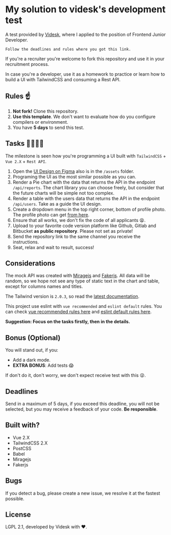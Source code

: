 # My solution to videsk's development test

A test provided by [Videsk](https://videsk.io), where I applied to the position of Frontend Junior Developer. 

```
Follow the deadlines and rules where you got this link.
```

If you're a recruiter you're welcome to fork this repository and use it in your recruitment process.

In case you're a developer, use it as a homework to practice or learn how to build a UI with TailwindCSS and consuming a Rest API.

## Rules ☝

1. **Not fork!** Clone this repository.
2. **Use this template**. We don't want to evaluate how do you configure compilers or environment.
3. You have **5 days** to send this test. 

## Tasks 👩‍💻👨‍💻

The milestone is seen how you're programming a UI built with `TailwindCSS` + `Vue 2.X` + `Rest API`.


1. Open the [UI Design on Figma](https://www.figma.com/community/file/950862986864665765) also is in the `/assets` folder.
2. Programing the UI as the most similar possible as you can.
3. Render a Pie chart with the data that returns the API in the endpoint `/api/reports`. The chart library you can choose freely, but consider that the future charts will be simple not too complex.
4. Render a table with the users data that returns the API in the endpoint `/api/users`. Take as a guide the UI design.
5. Create a dropdown menu in the top right corner, bottom of profile photo. The profile photo can get [from here](https://generated.photos/faces).
6. Ensure that all works, we don't fix the code of all applicants 😫.
7. Upload to your favorite code version platform like Github, Gitlab and Bitbucket **as public repository**. Please not set as private! 
8. Send the repository link to the same channel you receive the instructions.
9. Seat, relax and wait to result, success!

## Considerations

The mock API was created with [Miragejs](https://miragejs.com/) and [Fakerjs](https://github.com/Marak/Faker.js#readme). All data will be random, so we hope not see any type of static text in the chart and table, except for columns names and titles.

The Tailwind version is `2.0.3`, so read the [latest documentation](https://tailwindcss.com/).

This project use eslint with `vue recommended` and `eslint default` rules. You can check [vue recommended rules here](https://eslint.vuejs.org/rules/) and [eslint default rules here](https://eslint.org/docs/rules/).

**Suggestion: Focus on the tasks firstly, then in the details.**

## Bonus (Optional)

You will stand out, if you:

- Add a dark mode.
- **EXTRA BONUS**: Add tests 😱

If don't do it, don't worry, we don't expect receive test with this 😜. 

## Deadlines

Send in a maximum of 5 days, if you exceed this deadline, you will not be selected, but you may receive a feedback of your code. **Be responsible**.

## Built with?

- Vue 2.X
- TailwindCSS 2.X
- PostCSS
- Babel
- Miragejs
- Fakerjs

## Bugs

If you detect a bug, please create a new issue, we resolve it at the fastest possible.

## License

LGPL 2.1, developed by Videsk with ❤️.

